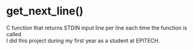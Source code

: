 # get_next_line()
C function that returns STDIN input line per line each time the function is called<br/>
I did this project during my first year as a student at EPITECH.
